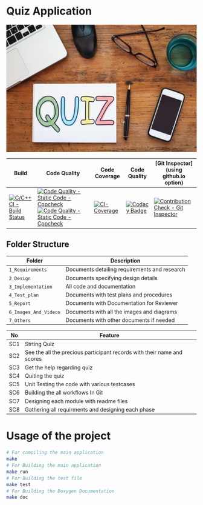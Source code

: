 # Quiz Application
![Quiz](6_Images_And_Videos/Logo.png)

Build | Code Quality | Code Coverage | Code Quality | [Git Inspector](using github.io option)
------|----------|-------|-------|--------------
[![C/C++ CI - Build Status](https://github.com/Divyangy68/MiniProject/actions/workflows/c_c++_build_status.yml/badge.svg)](https://github.com/Divyangy68/MiniProject/actions/workflows/c_c++_build_status.yml) | [![Code Quality - Static Code - Cppcheck](https://github.com/Divyangy68/MiniProject/actions/workflows/cppcheck.yml/badge.svg)](https://github.com/Divyangy68/MiniProject/actions/workflows/cppcheck.yml) [![Code Quality - Static Code - Cppcheck](https://github.com/Divyangy68/MiniProject/actions/workflows/cppcheck.yml/badge.svg)](https://github.com/Divyangy68/MiniProject/actions/workflows/cppcheck.yml) | [![CI-Coverage](https://github.com/Divyangy68/MiniProject/actions/workflows/codecoverage.yml/badge.svg)](https://github.com/Divyangy68/MiniProject/actions/workflows/codecoverage.yml)| [![Codacy Badge](https://app.codacy.com/project/badge/Grade/58df8438f4734342927b1de8fdeefb05)](https://www.codacy.com/gh/Divyangy68/MiniProject/dashboard?utm_source=github.com&amp;utm_medium=referral&amp;utm_content=Divyangy68/MiniProject&amp;utm_campaign=Badge_Grade) | [![Contribution Check - Git Inspector](https://github.com/Divyangy68/MiniProject/actions/workflows/gitinspect.yml/badge.svg)](https://github.com/Divyangy68/MiniProject/actions/workflows/gitinspect.yml)

## Folder Structure
Folder             | Description
-------------------| -----------------------------------------
`1_Requirements`   | Documents detailing requirements and research
`2_Design`         | Documents specifying design details
`3_Implementation` | All code and documentation
`4_Test_plan`      | Documents with test plans and procedures
`5_Report`      | Documents with Documentation for Reviewer
`6_Images_And_Videos`      | Documents with all the images and diagrams
`7_Others`      | Documents with other documents if needed



| No |Feature  |
|--|--|
| SC1 |Strting Quiz  |
| SC2 |See the all the precious participant records with their name and scores |
| SC3 |Get the help regarding quiz |
| SC4 |Quiting the quiz |
| SC5 |Unit Testing the code with various testcases |
| SC6 |Building the all workflows In Git |
| SC7 |Designing each module with readme files |
| SC8 |Gathering all requirments and designing each phase |


# Usage of the project
```sh
# For compiling the main application
make 
# For Building the main application
make run
# For Building the test file
make test
# For Building the Doxygen Documentation
make doc
```


